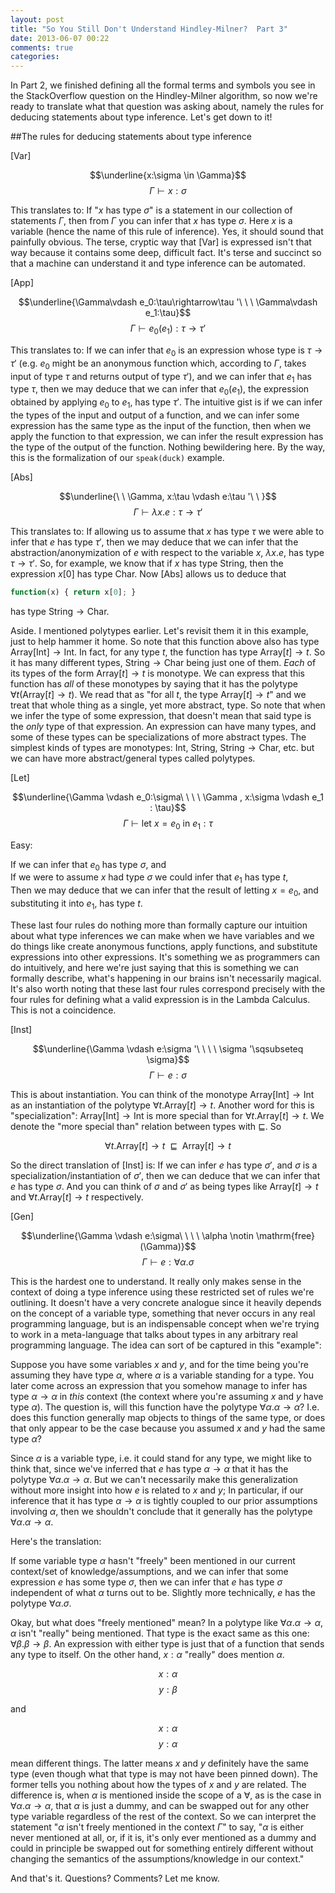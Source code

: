 ```yaml
---
layout: post
title: "So You Still Don't Understand Hindley-Milner?  Part 3"
date: 2013-06-07 00:22
comments: true
categories: 
---
```

In Part 2, we finished defining all the formal terms and symbols you see in the StackOverflow question on the Hindley-Milner algorithm, so now we're ready to translate what that question was asking about, namely the rules for deducing statements about type inference.  Let's get down to it!

##The rules for deducing statements about type inference

[Var]  

$$\underline{x:\sigma \in \Gamma}$$
$$\Gamma \vdash x:\sigma$$

This translates to: If "$x$ has type $\sigma$" is a statement in our collection of statements $\Gamma$, then from $\Gamma$ you can infer that $x$ has type $\sigma$.  Here $x$ is a variable (hence the name of this rule of inference).  Yes, it should sound that painfully obvious.  The terse, cryptic way that [Var] is expressed isn't that way because it contains some deep, difficult fact.  It's terse and succinct so that a machine can understand it and type inference can be automated.  

[App]  

$$\underline{\Gamma\vdash e_0:\tau\rightarrow\tau '\ \ \ \Gamma\vdash e_1:\tau}$$
$$\Gamma\vdash e_0(e_1):\tau \rightarrow \tau '$$
  
This translates to: If we can infer that $e_0$ is an expression whose type is $\tau \rightarrow \tau '$ (e.g. $e_0$ might be an anonymous function which, according to $\Gamma$, takes input of type $\tau$ and returns output of type $\tau '$), and we can infer that $e_1$ has type $\tau$, then we may deduce that we can infer that $e_0(e_1)$, the expression obtained by applying $e_0$ to $e_1$, has type $\tau '$.  The intuitive gist is if we can infer the types of the input and output of a function, and we can infer some expression has the same type as the input of the function, then when we apply the function to that expression, we can infer the result expression has the type of the output of the function.  Nothing bewildering here.  By the way, this is the formalization of our `speak(duck)` example.  
  
[Abs]  

$$\underline{\ \ \Gamma, x:\tau \vdash e:\tau '\ \ }$$
$$\Gamma \vdash \lambda x.e:\tau \rightarrow \tau '$$
  
This translates to: If allowing us to assume that $x$ has type $\tau$ we were able to infer that $e$ has type $\tau '$, then we may deduce that we can infer that the abstraction/anonymization of $e$ with respect to the variable $x$, $\lambda x.e$, has type $\tau \rightarrow \tau '$.  So, for example, we know that if $x$ has type $\mathrm{String}$, then the expression $x[0]$ has type $\mathrm{Char}$.  Now [Abs] allows us to deduce that  

```javascript
function(x) { return x[0]; }
```

has type $\mathrm{String} \rightarrow \mathrm{Char}$.  

Aside. I mentioned polytypes earlier.  Let's revisit them it in this example, just to help hammer it home.  So note that this function above also has type $\mathrm{Array}[\mathrm{Int}] \rightarrow \mathrm{Int}$.  In fact, for any type $t$, the function has type $\mathrm{Array}[t] \rightarrow t$.  So it has many different types, $\mathrm{String} \rightarrow \mathrm{Char}$ being just one of them.  *Each* of its types of the form $\mathrm{Array}[t] \rightarrow t$ is monotype.  We can express that this function has *all* of these monotypes by saying that it has the polytype $\forall t(\mathrm{Array}[t] \rightarrow t)$.  We read that as "for all $t$, the type $\mathrm{Array}[t] \rightarrow t$" and we treat that whole thing as a single, yet more abstract, type.  So note that when we infer the type of some expression, that doesn't mean that said type is the *only* type of that expression.  An expression can have many types, and some of these types can be specializations of more abstract types.  The simplest kinds of types are monotypes: $\mathrm{Int}$, $\mathrm{String}$, $\mathrm{String} \rightarrow \mathrm{Char}$, etc. but we can have more abstract/general types called polytypes.  
  
[Let]  

$$\underline{\Gamma \vdash e_0:\sigma\ \ \ \ \Gamma , x:\sigma \vdash e_1 : \tau}$$
$$\Gamma \vdash \mbox{let } x = e_0 \mbox{ in } e_1:\tau$$ 

Easy:  
    
If we can infer that $e_0$ has type $\sigma$, and    
If we were to assume $x$ had type $\sigma$ we could infer that $e_1$ has type $t$,  
Then we may deduce that we can infer that the result of letting $x = e_0$, and substituting it into $e_1$, has type $t$.  

These last four rules do nothing more than formally capture our intuition about what type inferences we can make when we have variables and we do things like create anonymous functions, apply functions, and substitute expressions into other expressions.  It's something we as programmers can do intuitively, and here we're just saying that this is something we can formally describe, what's happening in our brains isn't necessarily magical.  It's also worth noting that these last four rules correspond precisely with the four rules for defining what a valid expression is in the Lambda Calculus.  This is not a coincidence.

[Inst]

$$\underline{\Gamma \vdash e:\sigma '\ \ \ \ \sigma '\sqsubseteq \sigma}$$
$$\Gamma \vdash e:\sigma$$

This is about instantiation.  You can think of the monotype $\mathrm{Array}[\mathrm{Int}] \rightarrow \mathrm{Int}$ as an instantiation of the polytype $\forall t. \mathrm{Array}[t] \rightarrow t$.  Another word for this is "specialization": $\mathrm{Array}[\mathrm{Int}] \rightarrow \mathrm{Int}$ is more special than for $\forall t.\mathrm{Array}[t] \rightarrow t$. We denote the "more special than" relation between types with $\sqsubseteq$.  So  

$$\forall t. \mathrm{Array}[t] \rightarrow t \ \ \sqsubseteq\ \  \mathrm{Array}[t] \rightarrow t$$  

So the direct translation of [Inst] is: If we can infer $e$ has type $\sigma '$, and $\sigma$ is a specialization/instantiation of $\sigma '$, then we can deduce that we can infer that $e$ has type $\sigma$.  And you can think of $\sigma$ and $\sigma '$ as being types like $\mathrm{Array}[t] \rightarrow t$ and $\forall t. \mathrm{Array}[t] \rightarrow t$ respectively.

[Gen]

$$\underline{\Gamma \vdash e:\sigma\ \ \ \ \alpha \notin \mathrm{free}(\Gamma)}$$
$$\Gamma \vdash e:\forall \alpha.\sigma$$

This is the hardest one to understand.  It really only makes sense in the context of doing a type inference using these restricted set of rules we're outlining.  It doesn't have a very concrete analogue since it heavily depends on the concept of a variable type, something that never occurs in any real programming language, but is an indispensable concept when we're trying to work in a meta-language that talks about types in any arbitrary real programming language.  The idea can sort of be captured in this "example":

Suppose you have some variables $x$ and $y$, and for the time being you're assuming they have type $\alpha$, where $\alpha$ is a variable standing for a type.  You later come across an expression that you somehow manage to infer has type $\alpha \rightarrow \alpha$ in *this* context (the context where you're assuming $x$ and $y$ have type $\alpha$).  The question is, will this function have the polytype $\forall \alpha. \alpha \rightarrow \alpha$?  I.e. does this function generally map objects to things of the same type, or does that only appear to be the case because you assumed $x$ and $y$ had the same type $\alpha$?  

Since $\alpha$ is a variable type, i.e. it could stand for any type, we might like to think that, since we've inferred that $e$ has type $\alpha \rightarrow \alpha$ that it has the polytype $\forall \alpha. \alpha \rightarrow \alpha$.  But we can't necessarily make this generalization without more insight into how $e$ is related to $x$ and $y$;  In particular, if our inference that it has type $\alpha \rightarrow \alpha$ is tightly coupled to our prior assumptions involving $\alpha$, then we shouldn't conclude that it generally has the polytype $\forall \alpha .\alpha \rightarrow \alpha$.

Here's the translation:

If some variable type $\alpha$ hasn't "freely" been mentioned in our current context/set of knowledge/assumptions, and we can infer that some expression $e$ has some type $\sigma$, then we can infer that $e$ has type $\sigma$ independent of what $\alpha$ turns out to be.  Slightly more technically, $e$ has the polytype $\forall \alpha . \sigma$.  

Okay, but what does "freely mentioned" mean?  In a polytype like $\forall \alpha . \alpha \rightarrow \alpha$, $\alpha$ isn't "really" being mentioned.  That type is the exact same as this one: $\forall \beta . \beta \rightarrow \beta$.  An expression with either type is just that of a function that sends any type to itself.  On the other hand, $x:\alpha$ "really" does mention $\alpha$.  

$$x:\alpha$$
$$y:\beta$$

and

$$x:\alpha$$
$$y:\alpha$$

mean different things.  The latter means $x$ and $y$ definitely have the same type (even though what that type is may not have been pinned down).  The former tells you nothing about how the types of $x$ and $y$ are related.  The difference is, when $\alpha$ is mentioned inside the scope of a $\forall$, as is the case in $\forall \alpha . \alpha \rightarrow \alpha$, that $\alpha$ is just a dummy, and can be swapped out for any other type variable regardless of the rest of the context.  So we can interpret the statement "$\alpha$ isn't freely mentioned in the context $\Gamma$" to say, "$\alpha$ is either never mentioned at all, or, if it is, it's only ever mentioned as a dummy and could in principle be swapped out for something entirely different without changing the semantics of the assumptions/knowledge in our context."  

And that's it.  Questions?  Comments?  Let me know.

